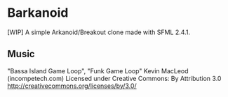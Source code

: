 # Barkanoid
[WIP] A simple Arkanoid/Breakout clone made with SFML 2.4.1.

## Music
"Bassa Island Game Loop", "Funk Game Loop"
Kevin MacLeod (incompetech.com)
Licensed under Creative Commons: By Attribution 3.0
http://creativecommons.org/licenses/by/3.0/